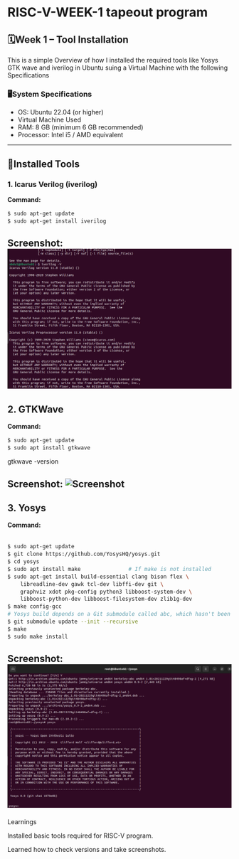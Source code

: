 # RISC-V-WEEK-1 tapeout program 

## 🗓Week 1 – Tool Installation  
This is a simple Overview of how I installed the required tools like Yosys GTK wave and iverilog in Ubuntu suing a Virtual Machine with the following Specifications 

### 🖥System Specifications  
- OS: Ubuntu 22.04 (or higher)
- Virtual Machine Used
- RAM: 8 GB (minimum 6 GB recommended)  
- Processor: Intel i5 / AMD equivalent  

---

## 🧰Installed Tools  

### 1. Icarus Verilog (iverilog)  
**Command:**  
```bash
$ sudo apt-get update
$ sudo apt-get install iverilog
```
**Screenshot**:
![Screenshot](https://github.com/abdul07azeem/RISC-V-WEEK-1/blob/1159e40726fddaca64682e01fa31192e9106786c/Screenshot%20from%202025-09-20%2023-40-48.png)
---

## 2. GTKWave

**Command:**
```bash
$ sudo apt-get update
$ sudo apt install gtkwave
```
gtkwave -version

**Screenshot:**
![Screenshot]()
---

## 3. Yosys

**Command:**
```bash

$ sudo apt-get update
$ git clone https://github.com/YosysHQ/yosys.git
$ cd yosys
$ sudo apt install make               # If make is not installed
$ sudo apt-get install build-essential clang bison flex \
    libreadline-dev gawk tcl-dev libffi-dev git \
    graphviz xdot pkg-config python3 libboost-system-dev \
    libboost-python-dev libboost-filesystem-dev zlib1g-dev
$ make config-gcc
# Yosys build depends on a Git submodule called abc, which hasn't been initialized yet. You need to run the following command before running make
$ git submodule update --init --recursive
$ make 
$ sudo make install
```
**Screenshot:**
![Screenshot](https://github.com/abdul07azeem/RISC-V-WEEK-1/blob/4b4100c108899f006cd945fc8895110765913eb0/Screenshot%20from%202025-09-20%2023-21-55.png)
---

Learnings

Installed basic tools required for RISC-V program.

Learned how to check versions and take screenshots.
